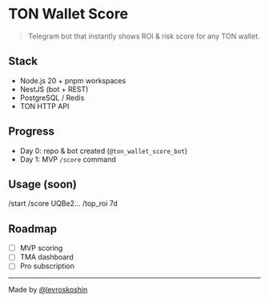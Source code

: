 # TON Wallet Score

> Telegram bot that instantly shows ROI & risk score for any TON wallet.

## Stack
- Node.js 20 + pnpm workspaces
- NestJS (bot + REST)
- PostgreSQL / Redis
- TON HTTP API

## Progress
- Day 0: repo & bot created (`@ton_wallet_score_bot`)
- Day 1: MVP `/score` command

## Usage (soon)

/start
/score UQBe2…
/top_roi 7d

## Roadmap
- [ ] MVP scoring
- [ ] TMA dashboard
- [ ] Pro subscription

---

Made by [@levroskoshin](https://github.com/levroskoshin)
